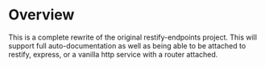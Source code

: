 # Overview

This is a complete rewrite of the original restify-endpoints project. This will support full auto-documentation as well as being able to be attached to restify, express, or a vanilla http service with a router attached.
